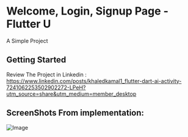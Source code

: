 # Welcome, Login, Signup Page - Flutter U

A Simple Project

## Getting Started

Review The Project in Linkedin : https://www.linkedin.com/posts/khaledkamal1_flutter-dart-ai-activity-7241062253502902272-LPeH?utm_source=share&utm_medium=member_desktop

## ScreenShots From implementation:

![Image](https://github.com/user-attachments/assets/ac210545-d883-4c5d-b419-b84900e5013b)
